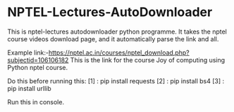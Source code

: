# NPTEL-Lectures-AutoDownloader

This is nptel-lectures autodownloader python programme.
It takes the nptel course videos download page, and it automatically parse the link and all.

Example link:-https://nptel.ac.in/courses/nptel_download.php?subjectid=106106182
This is the link for the course Joy of computing using Python nptel course.

Do this before running this:
[1] : pip install requests
[2] : pip install bs4
[3] : pip install urllib

Run this in console.
